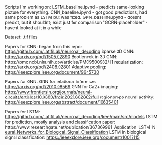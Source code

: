 Scripts I'm working on:
LSTM_baseline.ipynd - predicts same-looking picture for everything.
CNN_baseline.ipynd - got good predictions, had same problem as LSTM but was fixed.
GNN_baseline.ipynd - doesnt predict, but it shouldnt; exist just for comparison
"GCRN-placeholder" - havent looked at it in a while


Dataset: .tif files

Papers for CNN:
began from this repo: https://github.com/LatifiLab/neuronal_decoding
Sparse 3D CNN: https://arxiv.org/pdf/1505.02890
Bootleneck in 3D CNN: https://pmc.ncbi.nlm.nih.gov/articles/PMC9500982/
l1 regularization: https://arxiv.org/pdf/2408.02801
Adaptive pooling: https://ieeexplore.ieee.org/document/9645730


Papers for GNN:
GNN for relational inference: https://arxiv.org/pdf/2010.08569
GNN for Ca2+ imaging: https://www.frontiersin.org/journals/neural-circuits/articles/10.3389/fncir.2021.662882/full
regionprops neural activity: https://ieeexplore.ieee.org/abstract/document/10635401


Papers for LSTM:
https://github.com/LatifiLab/neuronal_decoding/tree/main/src/models
LSTM for prediction, mostly analysis and classification paper: https://www.researchgate.net/publication/367369961_Application_LSTM_Neural_Networks_for_Biological_Signal_Classification
LSTM in biological signal classification: https://ieeexplore.ieee.org/document/10017115

